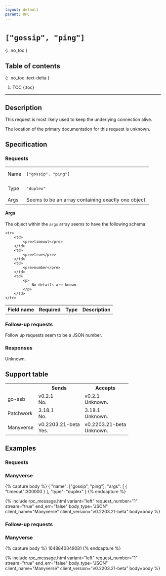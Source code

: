 ```yaml
---
layout: default
parent: RPC
---
```


# `["gossip", "ping"]`
{: .no_toc }

## Table of contents
{: .no_toc .text-delta }

1. TOC
{:toc}

---

## Description

This request is most likely used to keep the underlying connection alive.

The location of the primary documentation for this request is unknown.

## Specification

### Requests

<table>

<tr>
    <td>
        Name
    </td>
    <td>
        <pre>["gossip", "ping"]</pre>
    </td>
</tr>

<tr>
    <td>
        Type
    </td>
    <td>
        <pre>"duplex"</pre>
    </td>
</tr>

<tr>
    <td>
        Args
    </td>
    <td>
        Seems to be an array containing exactly one object.
    </td>
</tr>

</table>


#### Args

The object within the `args` array seems to have the following schema:

<table>
    <tr>
        <th> 
            Field name
        </th>
        <th> 
            Required
        </th>
        <th> 
            Type
        </th>
        <th> 
            Description
        </th>
    </tr>

    <tr>
        <td>
            <pre>timeout</pre>
        </td>
        <td>
            <pre>true</pre>
        </td>
        <td>
            <pre>number</pre>
        </td>
        <td>
            <p>
                No details are known.
            </p>
        </td>
    </tr>
</table>

### Follow-up requests

Follow up requests seem to be a JSON number.

### Responses

Unknown.

## Support table

<table class="support-table">
<tr>
    <th></th>
    <th>Sends</th>
    <th>Accepts</th>
</tr>

<tr>
    <td>
        go-ssb
    </td>
    <td class="version no">
        <div class="number">
            v0.2.1
        </div>
        <div class="note">
            No.
        </div>
    </td>
    <td class="version unknown">
        <div class="number">
            v0.2.1
        </div>
        <div class="note">
            Unknown.
        </div>
    </td>
</tr>

<tr>
    <td>
        Patchwork
    </td>
    <td class="version no">
        <div class="number">
            3.18.1
        </div>
        <div class="note">
            No.
        </div>
    </td>
    <td class="version unknown">
        <div class="number">
            3.18.1
        </div>
        <div class="note">
            Unknown.
        </div>
    </td>
</tr>

<tr>
    <td>
        Manyverse
    </td>
    <td class="version yes">
        <div class="number">
            v0.2203.21-beta
        </div>
        <div class="note">
            Yes.
        </div>
    </td>
    <td class="version unknown">
        <div class="number">
            v0.2203.21-beta
        </div>
        <div class="note">
            Unknown.
        </div>
    </td>
</tr>

</table>

## Examples

### Requests

### Manyverse

{% capture body %}
{
    "name": ["gossip", "ping"],
    "args": [
        {
            "timeout":300000
        }
    ],
    "type": "duplex"
}
{% endcapture %}

{% include rpc_message.html
    variant="left"
    request_number="1"
    stream="true"
    end_err="false"
    body_type="JSON"
    client_name="Manyverse"
    client_version="v0.2203.21-beta"
    body=body
%}

### Follow-up requests

### Manyverse

{% capture body %}
1648840049081 
{% endcapture %}

{% include rpc_message.html
    variant="left"
    request_number="1"
    stream="true"
    end_err="false"
    body_type="JSON"
    client_name="Manyverse"
    client_version="v0.2203.21-beta"
    body=body
%}
